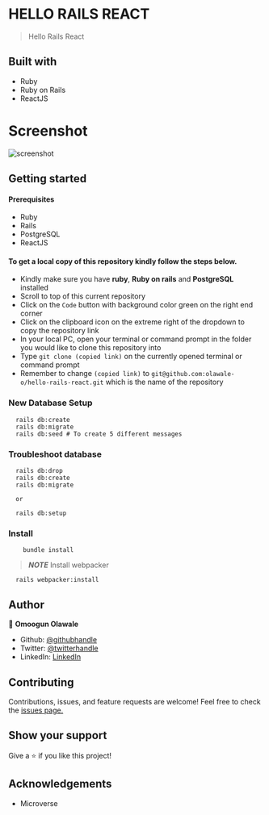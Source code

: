 # HELLO RAILS REACT

> Hello Rails React

## Built with

- Ruby
- Ruby on Rails
- ReactJS
# Screenshot
![screenshot](https://github.com/olawale-o/rails_blog_app/blob/develop/screenshot.png?raw=true")
## Getting started

#### Prerequisites

- Ruby
- Rails
- PostgreSQL
- ReactJS

#### To get a local copy of this repository kindly follow the steps below.

- Kindly make sure you have **ruby**, **Ruby on rails** and **PostgreSQL** installed
- Scroll to top of this current repository
- Click on the `Code` button with background color green on the right end corner
- Click on the clipboard icon on the extreme right of the dropdown to copy the repository link
- In your local PC, open your terminal or command prompt in the folder you would like to clone this repository into
- Type `git clone (copied link)` on the currently opened terminal or command prompt
- Remember to change `(copied link)` to `git@github.com:olawale-o/hello-rails-react.git` which is the name of the repository

### New Database Setup
```
  rails db:create
  rails db:migrate
  rails db:seed # To create 5 different messages
```
### Troubleshoot database
```
  rails db:drop
  rails db:create
  rails db:migrate

  or

  rails db:setup
```
### Install
```
    bundle install
```
> **_NOTE_** Install webpacker
```
  rails webpacker:install
```
## Author

👤 **Omoogun Olawale**

* Github: [@githubhandle](https://github.com/olawale-o)
* Twitter: [@twitterhandle](https://twitter.com/ibreaktherules)
* LinkedIn: [LinkedIn](https://www.linkedin.com/in/olawaleomoogun/)

## Contributing

Contributions, issues, and feature requests are welcome!
Feel free to check the [issues page.](https://github.com/olawale-o/hello-rails-react/issues)

## Show your support

Give a ⭐️ if you like this project!

## Acknowledgements

- Microverse